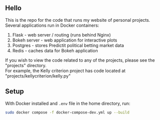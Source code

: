## Hello
This is the repo for the code that runs my website of personal projects.  
Several applications run in Docker containers:
1. Flask - web server / routing (runs behind Nginx)
2. Bokeh server - web application for interactive plots
3. Postgres - stores Predictit political betting market data
4. Redis - caches data for Bokeh application 

If you wish to view the code related to any of the projects, please see the "projects" directory.  
For example, the Kelly criterion project has code located at "projects/kellycriterion/kelly.py"

## Setup
With Docker installed and `.env` file in the home directory, run:
```bash
sudo docker compose -f docker-compose-dev.yml up --build
```
